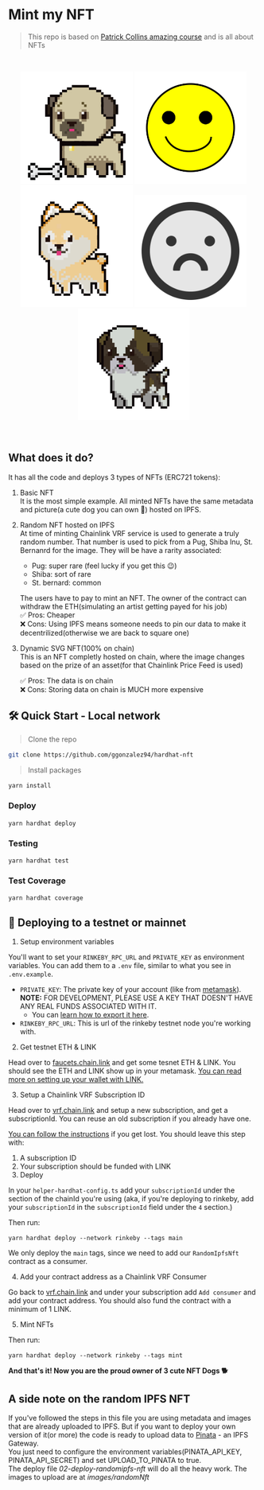 # Mint my NFT

> This repo is based on [Patrick Collins amazing course](https://github.com/smartcontractkit/full-blockchain-solidity-course-js#lesson-14-hardhat-nfts-everything-you-need-to-know-about-nfts) and is all about NFTs

<br/>
<p align="center">
<img src="./images/randomNft/pug.png" width="225" alt="NFT Pug">
<img src="./images/dynamicNft/happy.svg" width="225" alt="NFT Happy">
<img src="./images/randomNft/shiba-inu.png" width="225" alt="NFT Shiba">
<img src="./images/dynamicNft/frown.svg" width="225" alt="NFT Frown">
<img src="./images/randomNft/st-bernard.png" width="225" alt="NFT St.Bernard">
</p>
<br/>

## What does it do?
It has all the code and deploys 3 types of NFTs (ERC721 tokens):
1. Basic NFT  
    It is the most simple example. All minted NFTs have the same metadata and picture(a cute dog you can own 🐶) hosted on IPFS.
2. Random NFT hosted on IPFS  
    At time of minting Chainlink VRF service is used to generate a truly random number. That number is used to pick from a Pug, Shiba Inu, St. Bernanrd for the image. They will be have a rarity associated:
    - Pug: super rare (feel lucky if you get this 😉)
    - Shiba: sort of rare
    - St. bernard: common  

    The users have to pay to mint an NFT. The owner of the contract can withdraw the ETH(simulating an artist getting payed for his job)  
    ✅ Pros: Cheaper  
    ❌ Cons: Using IPFS means someone needs to pin our data to make it decentrilized(otherwise we are back to square one)

3. Dynamic SVG NFT(100% on chain)  
    This is an NFT completly hosted on chain, where the image changes based on the prize of an asset(for that Chainlink Price Feed is used)

    ✅ Pros: The data is on chain  
    ❌ Cons: Storing data on chain is MUCH more expensive

## 🛠 Quick Start - Local network

> Clone the repo  
``` bash 
git clone https://github.com/ggonzalez94/hardhat-nft
```

> Install packages
``` bash 
yarn install
```

### Deploy

```
yarn hardhat deploy
```

### Testing

```
yarn hardhat test
```

### Test Coverage

```
yarn hardhat coverage
```


## 🚀 Deploying to a testnet or mainnet

1. Setup environment variables

You'll want to set your `RINKEBY_RPC_URL` and `PRIVATE_KEY` as environment variables. You can add them to a `.env` file, similar to what you see in `.env.example`.

- `PRIVATE_KEY`: The private key of your account (like from [metamask](https://metamask.io/)). **NOTE:** FOR DEVELOPMENT, PLEASE USE A KEY THAT DOESN'T HAVE ANY REAL FUNDS ASSOCIATED WITH IT.
  - You can [learn how to export it here](https://metamask.zendesk.com/hc/en-us/articles/360015289632-How-to-Export-an-Account-Private-Key).
- `RINKEBY_RPC_URL`: This is url of the rinkeby testnet node you're working with.

2. Get testnet ETH & LINK

Head over to [faucets.chain.link](https://faucets.chain.link/) and get some tesnet ETH & LINK. You should see the ETH and LINK show up in your metamask. [You can read more on setting up your wallet with LINK.](https://docs.chain.link/docs/deploy-your-first-contract/#install-and-fund-your-metamask-wallet)

3. Setup a Chainlink VRF Subscription ID

Head over to [vrf.chain.link](https://vrf.chain.link/) and setup a new subscription, and get a subscriptionId. You can reuse an old subscription if you already have one. 

[You can follow the instructions](https://docs.chain.link/docs/get-a-random-number/) if you get lost. You should leave this step with:

1. A subscription ID
2. Your subscription should be funded with LINK
3. Deploy

In your `helper-hardhat-config.ts` add your `subscriptionId` under the section of the chainId you're using (aka, if you're deploying to rinkeby, add your `subscriptionId` in the `subscriptionId` field under the `4` section.)

Then run:
```
yarn hardhat deploy --network rinkeby --tags main
```

We only deploy the `main` tags, since we need to add our `RandomIpfsNft` contract as a consumer. 

4. Add your contract address as a Chainlink VRF Consumer

Go back to [vrf.chain.link](https://vrf.chain.link) and under your subscription add `Add consumer` and add your contract address. You should also fund the contract with a minimum of 1 LINK.

5. Mint NFTs

Then run:

```
yarn hardhat deploy --network rinkeby --tags mint
```

**And that's it! Now you are the proud owner of 3 cute NFT Dogs 🐕**

## A side note on the random IPFS NFT

If you've followed the steps in this file you are using metadata and images that are already uploaded to IPFS. But if you want to deploy your own version of it(or more) the code is ready to upload data to [Pinata](https://www.pinata.cloud/) - an IPFS Gateway.  
You just need to configure the environment variables(PINATA_API_KEY, PINATA_API_SECRET) and set UPLOAD_TO_PINATA to true.  
The deploy file *02-deploy-randomipfs-nft* will do all the heavy work. The images to upload are at *images/randomNft*